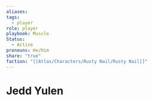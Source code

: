 ```yaml
---
aliases: 
tags:
  - player
role: player
playbook: Muscle
Status:
  - Active
pronouns: He/Him
share: "true"
faction: "[[Atlas/Characters/Rusty Nail/Rusty Nail]]"
---
```




# Jedd Yulen

